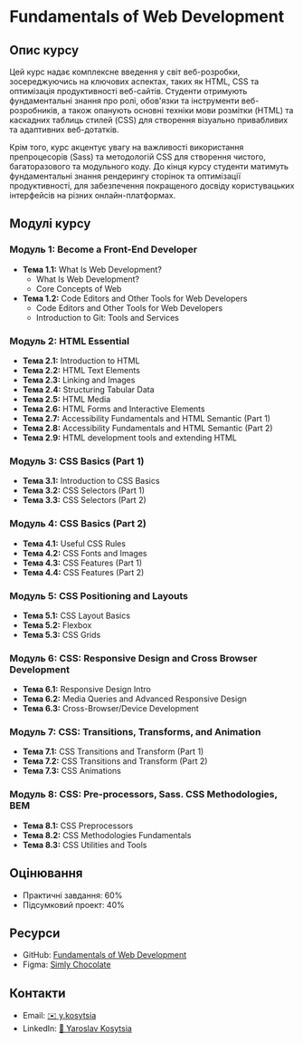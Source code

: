 # Fundamentals of Web Development

## Опис курсу

Цей курс надає комплексне введення у світ веб-розробки, зосереджуючись на
ключових аспектах, таких як HTML, CSS та оптимізація продуктивності веб-сайтів.
Студенти отримують фундаментальні знання про ролі, обов'язки та інструменти
веб-розробників, а також опанують основні техніки мови розмітки (HTML) та
каскадних таблиць стилей (CSS) для створення візуально привабливих та адаптивних
веб-дотатків.

Крім того, курс акцентує увагу на важливості використання препроцесорів (Sass)
та методологій CSS для створення чистого, багаторазового та модульного коду. До
кінця курсу студенти матимуть фундаментальні знання рендерингу сторінок та
оптимізації продуктивності, для забезпечення покращеного досвіду користувацьких
інтерфейсів на різних онлайн-платформах.

## Модулі курсу

### Модуль 1: Become a Front-End Developer

- **Тема 1.1:** What Is Web Development?
  - What Is Web Development?
  - Core Concepts of Web
- **Тема 1.2:** Code Editors and Other Tools for Web Developers
  - Code Editors and Other Tools for Web Developers
  - Introduction to Git: Tools and Services

### Модуль 2: HTML Essential

- **Тема 2.1:** Introduction to HTML
- **Тема 2.2:** HTML Text Elements
- **Тема 2.3:** Linking and Images
- **Тема 2.4:** Structuring Tabular Data
- **Тема 2.5:** HTML Media
- **Тема 2.6:** HTML Forms and Interactive Elements
- **Тема 2.7:** Accessibility Fundamentals and HTML Semantic (Part 1)
- **Тема 2.8:** Accessibility Fundamentals and HTML Semantic (Part 2)
- **Тема 2.9:** HTML development tools and extending HTML

### Модуль 3: CSS Basics (Part 1)

- **Тема 3.1:** Introduction to CSS Basics
- **Тема 3.2:** CSS Selectors (Part 1)
- **Тема 3.3:** CSS Selectors (Part 2)

### Модуль 4: CSS Basics (Part 2)

- **Тема 4.1:** Useful CSS Rules
- **Тема 4.2:** CSS Fonts and Images
- **Тема 4.3:** CSS Features (Part 1)
- **Тема 4.4:** CSS Features (Part 2)

### Модуль 5: CSS Positioning and Layouts

- **Тема 5.1:** CSS Layout Basics
- **Тема 5.2:** Flexbox
- **Тема 5.3:** CSS Grids

### Модуль 6: CSS: Responsive Design and Cross Browser Development

- **Тема 6.1:** Responsive Design Intro
- **Тема 6.2:** Media Queries and Advanced Responsive Design
- **Тема 6.3:** Cross-Browser/Device Development

### Модуль 7: CSS: Transitions, Transforms, and Animation

- **Тема 7.1:** CSS Transitions and Transform (Part 1)
- **Тема 7.2:** CSS Transitions and Transform (Part 2)
- **Тема 7.3:** CSS Animations

### Модуль 8: CSS: Pre-processors, Sass. CSS Methodologies, BEM

- **Тема 8.1:** CSS Preprocessors
- **Тема 8.2:** CSS Methodologies Fundamentals
- **Тема 8.3:** CSS Utilities and Tools

## Оцінювання

- Практичні завдання: 60%
- Підсумковий проект: 40%

## Ресурси

- GitHub:
  [Fundamentals of Web Development](https://github.com/YK911/fundamentals-web-development)
- Figma:
  [Simly Chocolate](https://www.figma.com/design/SHNrA7r9RBXLqDUVYZjL1g/Simply-Chocolate?node-id=0-1&t=eio4p1Yg3lgui7PP-1)

## Контакти

- Email: [✉️ y.kosytsia](y.kosytsia@bachelor-goit.com.ua)
- LinkedIn:
  [🔗 Yaroslav Kosytsia](https://www.linkedin.com/in/yaroslav-kosytsia/)
